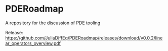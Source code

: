 # PDERoadmap

A repository for the discussion of PDE tooling

Release: https://github.com/JuliaDiffEq/PDERoadmap/releases/download/v0.0.2/linear_operators_overview.pdf
